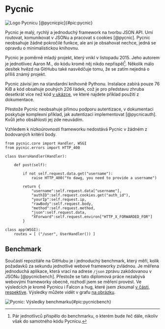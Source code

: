 Pycnic
======

![Logo Pycnicu [@pycnicpic]{#pic:pycnic}](images/pycnic)

Pycnic je malý, rychlý a jednoduchý framework na tvorbu JSON API.
Umí routovat, komunikovat v JSONu a pracovat s cookies [@pycnic].
Pycnic neobsahuje žádné pokročilé funkce, ale ani je obsahovat nechce,
jedná se opravdu o minimalistickou knihovnu.

Pycnic je poměrně mladý projekt, který vnikl v listopadu 2015.
Jeho autorem je jednotlivec Aaron M., do kódu kromě něj nikdo nepřispěl[^benchmark].
Několik málo desítek hvězd na GitHubu také nasvědčuje tomu, že se zatím nejedná o příliš známý projekt.

[^benchmark]: Pár jednotlivců přispělo do benchmarku, o kterém bude řeč dále, nikoliv však do samotného kódu Pycnicu.

Pycnic závisí jen na standardní knihovně Pythonu. Instalace zabírá pouze 76 KiB a kód obsahuje pouhých 226 řádek, což je pro představu zhruba desetkrát více než kód [v ukázce](#code:pycnic),
ve které najdete příklad použití z dokumentace.

Přestože Pycnic neobsahuje přímou podporu autentizace, v dokumentaci poskytuje komplexní příklad, jak autentizaci implementovat [@pycnicauth]. Kvůli jeho obsáhlosti jej zde neuvádím.

Vzhledem k nízkoúrovnosti frameworku nedostává Pycnic v žádném z bodovaných kritérií body.

```{caption="{#code:pycnic}Příklad použití z dokumentace Pycnicu \autocite{pycnicpost}" .python}
from pycnic.core import Handler, WSGI
from pycnic.errors import HTTP_400

class UsersHandler(Handler):

    def post(self):

        if not self.request.data.get("username"):
            raise HTTP_400("Yo dawg, you need to provide a username")

        return {
            "username":self.request.data["username"],
            "authID":self.request.cookies.get("auth_id"),
            "yourIp":self.request.ip,
            "rawBody":self.request.body,
            "method":self.request.method,
            "json":self.request.data,
            "XForward":self.request.environ["HTTP_X_FORWARDED_FOR"]
        }

class app(WSGI):
    routes = [ ("/user", UserHandler()) ]
```

Benchmark
---------

Součástí repozitáře na GitHubu je i jednoduchý benchmark, který měří, kolik požadavků za sekundu jednotlivé webové frameworky zvládnou.
Je měřena jednoduchá aplikace, která vrací na adrese `/json` zprávu zakódovanou v JSONu [@pycnicbench].
Přestože se tato diplomová práce nezabývá webovými frameworky obecně, rozhodl jsem se měření provést.
Ve výsledcích je kromě Pycnicu i Falcon a hug, které jsem zkoumal [v části](#falcon), [respektive](#hug).
Výsledky můžete vidět v grafu [na obrázku](#pic:pycnicbench).

![Pycnic: Výsledky benchmarku{#pic:pycnicbench}](pdfs/pycnic-chart)
